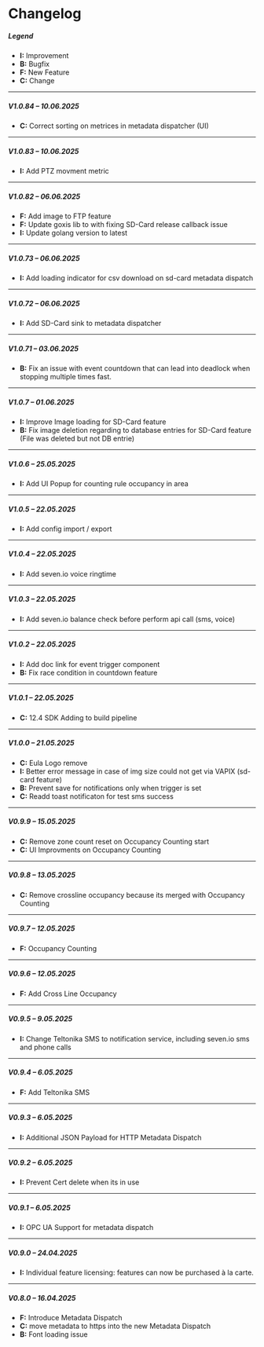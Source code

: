 # Changelog

##### Legend  
- **I:** Improvement  
- **B:** Bugfix 
- **F:** New Feature  
- **C:** Change  

---

##### V1.0.84 – 10.06.2025
- **C:** Correct sorting on metrices in metadata dispatcher (UI)
  
---

##### V1.0.83 – 10.06.2025
- **I:** Add PTZ movment metric
  
---

##### V1.0.82 – 06.06.2025
- **F:** Add image to FTP feature
- **F:** Update goxis lib to with fixing SD-Card release callback issue
- **I:** Update golang version to latest

---

##### V1.0.73 – 06.06.2025
- **I:** Add loading indicator for csv download on sd-card metadata dispatch

---

##### V1.0.72 – 06.06.2025
- **I:** Add SD-Card sink to metadata dispatcher

---

##### V1.0.71 – 03.06.2025
- **B:** Fix an issue with event countdown that can lead into deadlock when stopping multiple times fast.

---

##### V1.0.7 – 01.06.2025
- **I:** Improve Image loading for SD-Card feature
- **B:** Fix image deletion regarding to database entries for SD-Card feature (File was deleted but not DB entrie)

---


##### V1.0.6 – 25.05.2025
- **I:** Add UI Popup for counting rule occupancy in area

---

##### V1.0.5 – 22.05.2025
- **I:** Add config import / export

---

##### V1.0.4 – 22.05.2025
- **I:** Add seven.io voice ringtime

---

##### V1.0.3 – 22.05.2025
- **I:** Add seven.io balance check before perform api call (sms, voice)

---

##### V1.0.2 – 22.05.2025
- **I:** Add doc link for event trigger component
- **B:** Fix race condition in countdown feature

---

##### V1.0.1 – 22.05.2025
- **C:** 12.4 SDK Adding to build pipeline

---

##### V1.0.0 – 21.05.2025
- **C:** Eula Logo remove
- **I:** Better error message in case of img size could not get via VAPIX (sd-card feature)
- **B:** Prevent save for notifications only when trigger is set
- **C:** Readd toast notificaton for test sms success
  
---

##### V0.9.9 – 15.05.2025
- **C:** Remove zone count reset on Occupancy Counting start
- **C:** UI Improvments on Occupancy Counting

---

##### V0.9.8 – 13.05.2025
- **C:** Remove crossline occupancy because its merged with Occupancy Counting

---

##### V0.9.7 – 12.05.2025
- **F:** Occupancy Counting

---

##### V0.9.6 – 12.05.2025
- **F:** Add Cross Line Occupancy

---

##### V0.9.5 – 9.05.2025
- **I:** Change Teltonika SMS to notification service, including seven.io sms and phone calls

---

##### V0.9.4 – 6.05.2025
- **F:** Add Teltonika SMS

---

##### V0.9.3 – 6.05.2025
- **I:** Additional JSON Payload for HTTP Metadata Dispatch

---

##### V0.9.2 – 6.05.2025
- **I:** Prevent Cert delete when its in use

---

##### V0.9.1 – 6.05.2025
- **I:** OPC UA Support for metadata dispatch

---

##### V0.9.0 – 24.04.2025
- **I:** Individual feature licensing: features can now be purchased à la carte.

---

##### V0.8.0 – 16.04.2025
- **F:** Introduce Metadata Dispatch
- **C:** move metadata to https into the new Metadata Dispatch
- **B:** Font loading issue 


